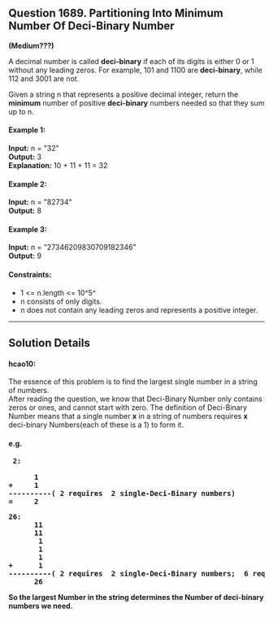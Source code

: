 ## Question 1689.  Partitioning Into Minimum Number Of Deci-Binary Number
**(Medium???)**  

 A decimal number is called **deci-binary** if each of its digits is either 0 or 1 without any leading zeros. For example, 101 and 1100 are **deci-binary**, while 112 and 3001 are not.

 Given a string n that represents a positive decimal integer, return the **minimum** number of positive **deci-binary** numbers needed so that they sum up to n.

#### Example 1:

**Input:** n = "32"  
**Output:** 3  
**Explanation:** 10 + 11 + 11 = 32  

#### Example 2:

**Input:** n = "82734"  
**Output:** 8  

#### Example 3:  

**Input:** n = "27346209830709182346"  
**Output:** 9  
 

#### Constraints:

- 1 <= n.length <= 10^5^  
- n consists of only digits.  
- n does not contain any leading zeros and represents a positive integer.  

<hr>

## Solution Details
#### hcao10:
The essence of this problem is to find the largest single number in a string of numbers.  
After reading the question, we know that Deci-Binary Number only contains zeros or ones, and cannot start with zero. The definition of Deci-Binary Number means that a single number **x** in a string of numbers requires **x** deci-binary Numbers(each of these is a 1) to form it.  
#### e.g.
<pre>
 <b>2:</br>
      1
+     1
----------( <b>2</b> requires  <b>2</b> single-Deci-Binary numbers)
=     2
</pre>

<pre>
<b>26:</b>
      11
      11
       1
       1
       1
+      1
----------( <b>2</b> requires  <b>2</b> single-Deci-Binary numbers;  <b>6</b> requires <b>6</b> ones )
      26
</pre>
So the **largest Number** in the string determines the Number of deci-binary numbers we need.

